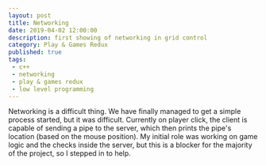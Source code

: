 ```yaml
---
layout: post
title: Networking
date: 2019-04-02 12:00:00
description: first showing of networking in grid control
category: Play & Games Redux
published: true
tags:
 - c++
 - networking
 - play & games redux
 - low level programming
---
```

Networking is a difficult thing. We have finally managed to get a simple process started, but it was difficult. Currently on player click, the client is capable of sending a pipe to the server, which then prints the pipe's location (based on the mouse position). My initial role was working on game logic and the checks inside the server, but this is a blocker for the majority of the project, so I stepped in to help.